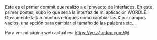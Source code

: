 Este es el primer commit que realizo a el proyecto de Interfaces.
En este primer posteo, subo lo que sería la interfaz de mi aplicación WORDLE.
Obviamente faltan muchos retoques como cambiar las X por campos vacíos, una opción para cambiar el tamaño de las palabras etc...

Para ver mi página web actual es: https://yuss1.odoo.com/@/
